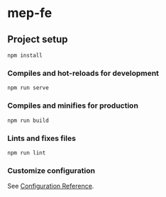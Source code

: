 # mep-fe

## Project setup
```
npm install
```

### Compiles and hot-reloads for development 
```
npm run serve
```

### Compiles and minifies for production
```
npm run build
```

### Lints and fixes files
```
npm run lint
```

### Customize configuration
See [Configuration Reference](https://cli.vuejs.org/config/).

### 

